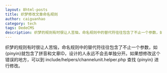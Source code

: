 ```yaml
---
layout: 8html-posts
title: 织梦修改文章命名规则
author: caiguanhao
category: tech
tags: DedeCMS
description: 织梦的规则有时很让人苦恼，命名规则中的替代符往往包含了不止一个参数，如{pinyin}就包含了拼音和文章ID，设计的人永远不会去单独分开。
---
```

织梦的规则有时很让人苦恼，命名规则中的替代符往往包含了不止一个参数，如{pinyin}就包含了拼音和文章ID，设计的人永远不会去单独分开。如果想修改这个错误的地方，可以到 include/helpers/channelunit.helper.php 查找 {pinyin} 进行修改。
